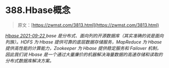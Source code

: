 <!--yml
category: 未分类
date: 0001-01-01 00:00:00
-->

# 388.Hbase概念

> 原文：[https://zwmst.com/3813.html](https://zwmst.com/3813.html)

   [ *Hbase* ](https://zwmst.com/hbase)*[ <time datetime="2021-09-23T01:05:36+08:00"> 2021-09-22 </time> ](https://zwmst.com/3813.html)  base 是分布式、面向列的开源数据库（其实准确的说是面向列族）。HDFS 为 Hbase 提供可靠的底层数据存储服务，MapReduce 为 Hbase 提供高性能的计算能力，Zookeeper 为 Hbase 提供稳定服务和 Failover 机制，因此我们说 Hbase 是一个通过大量廉价的机器解决海量数据的高速存储和读取的分布式数据库解决方案。*